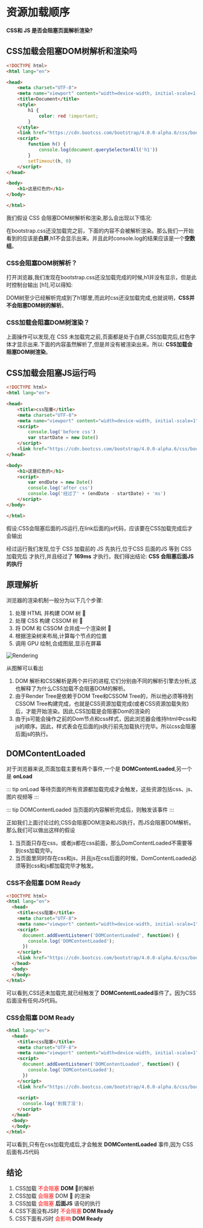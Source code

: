# 资源加载顺序

**CSS和 JS 是否会阻塞页面解析渲染?**

## CSS加载会阻塞DOM树解析和渲染吗

```html
<!DOCTYPE html>
<html lang="en">

<head>
    <meta charset="UTF-8">
    <meta name="viewport" content="width=device-width, initial-scale=1.0">
    <title>Document</title>
    <style>
        h1 {
            color: red !important;
        }
    </style>
    <link href="https://cdn.bootcss.com/bootstrap/4.0.0-alpha.6/css/bootstrap.css" rel="stylesheet">
    <script>
        function h() {
            console.log(document.querySelectorAll('h1'))
        }
        setTimeout(h, 0)
    </script>
</head>

<body>
    <h1>这是红色的</h1>
</body>

</html>
```
我们假设 CSS 会阻塞DOM树解析和渲染,那么会出现以下情况:

在bootstrap.css还没加载完之前，下面的内容不会被解析渲染。那么我们一开始看到的应该是**白屏**,h1不会显示出来。并且此时console.log的结果应该是一个**空数组**。

### CSS会阻塞DOM树解析？

打开浏览器,我们发现在bootstrap.css还没加载完成的时候,h1并没有显示，但是此时控制台输出 [h1],可以得知:

DOM树至少已经解析完成到了h1那里,而此时css还没加载完成,也就说明，**CSS并不会阻塞DOM树的解析**。

### CSS加载会阻塞DOM树渲染？

上面操作可以发现,在 CSS 未加载完之前,页面都是处于白屏,CSS加载完后,红色字体才显示出来.下面的内容虽然解析了,但是并没有被渲染出来。所以: **CSS加载会阻塞DOM树渲染**。

## CSS加载会阻塞JS运行吗
```html
<!DOCTYPE html>
<html lang="en">

<head>
    <title>css阻塞</title>
    <meta charset="UTF-8">
    <meta name="viewport" content="width=device-width, initial-scale=1">
    <script>
        console.log('before css')
        var startDate = new Date()
    </script>
    <link href="https://cdn.bootcss.com/bootstrap/4.0.0-alpha.6/css/bootstrap.css" rel="stylesheet">
</head>

<body>
    <h1>这是红色的</h1>
    <script>
        var endDate = new Date()
        console.log('after css')
        console.log('经过了' + (endDate - startDate) + 'ms')
    </script>
</body>

</html>
```

假设:CSS会阻塞后面的JS运行,在link后面的js代码，应该要在CSS加载完成后才会输出

经过运行我们发现,位于 CSS 加载前的 JS 先执行,位于CSS 后面的JS 等到 CSS 加载完后 才执行,并且经过了 **169ms** 才执行。我们得出结论: **CSS 会阻塞后面JS的执行**

## 原理解析
浏览器的渲染机制一般分为以下几个步骤:
1. 处理 HTML 并构建 DOM 树 🌲
2. 处理 CSS 构建 CSSOM 树 🌲
3. 将 DOM 和 CSSOM 合并成一个渲染树 🌲
4. 根据渲染树来布局,计算每个节点的位置
5. 调用 GPU 绘制,合成图层,显示在屏幕

![Rendering](/optimization/Rendering.png)

从图解可以看出
1. DOM 解析和CSS解析是两个并行的进程,它们分别由不同的解析引擎去分析,这也解释了为什么CSS加载不会阻塞DOM的解析。
2. 由于Render Tree是依赖于DOM Tree和CSSOM Tree的，所以他必须等待到CSSOM Tree构建完成，也就是CSS资源加载完成(或者CSS资源加载失败)后，才能开始渲染。因此,CSS加载是会阻塞Dom的渲染的
3. 由于js可能会操作之前的Dom节点和css样式，因此浏览器会维持html中css和js的顺序。因此，样式表会在后面的js执行前先加载执行完毕。所以css会阻塞后面js的执行。


## DOMContentLoaded

对于浏览器来说,页面加载主要有两个事件,一个是 **DOMContentLoaded**,另一个是 **onLoad**

::: tip onLoad
等待页面的所有资源都加载完成才会触发，这些资源包括css、js、图片视频等
:::

::: tip DOMContentLoaded
当页面的内容解析完成后，则触发该事件
:::

正如我们上面讨论过的,CSS会阻塞DOM渲染和JS执行，而JS会阻塞DOM解析。那么我们可以做出这样的假设
1. 当页面只存在css，或者js都在css前面，那么DomContentLoaded不需要等到css加载完毕。
2. 当页面里同时存在css和js，并且js在css后面的时候，DomContentLoaded必须等到css和js都加载完毕才触发。

### CSS不会阻塞 DOM Ready

```html
<!DOCTYPE html>
<html lang="en">
  <head>
    <title>css阻塞</title>
    <meta charset="UTF-8">
    <meta name="viewport" content="width=device-width, initial-scale=1">
    <script>
      document.addEventListener('DOMContentLoaded', function() {
        console.log('DOMContentLoaded');
      })
    </script>
    <link href="https://cdn.bootcss.com/bootstrap/4.0.0-alpha.6/css/bootstrap.css" rel="stylesheet">
  </head>
  <body>
  </body>
</html>
```

可以看到,CSS还未加载完,就已经触发了 **DOMContentLoaded**事件了。因为CSS后面没有任何JS代码。

### CSS会阻塞 DOM Ready

```html
<html lang="en">
  <head>
    <title>css阻塞</title>
    <meta charset="UTF-8">
    <meta name="viewport" content="width=device-width, initial-scale=1">
    <script>
      document.addEventListener('DOMContentLoaded', function() {
        console.log('DOMContentLoaded');
      })
    </script>
    <link href="https://cdn.bootcss.com/bootstrap/4.0.0-alpha.6/css/bootstrap.css" rel="stylesheet">
​
    <script>
      console.log('到我了没');
    </script>
  </head>
  <body>
  </body>
</html>
```
可以看到,只有在css加载完成后,才会触发 **DOMContentLoaded** 事件,因为 CSS 后面有JS代码

## 结论
1. CSS加载 <font color='red'> 不会阻塞 </font> **DOM** 🌲的解析
2. CSS加载 <font color='red'> 会阻塞 </font> DOM 🌲 的渲染
3. CSS加载 <font color='red'>会阻塞 </font> **后面JS** 语句的执行
4. CSS下面没有JS时 <font color='red'>不会阻塞</font> **DOM Ready**
5. CSS下面有JS时 <font color='red'>会影响</font> **DOM Ready**


